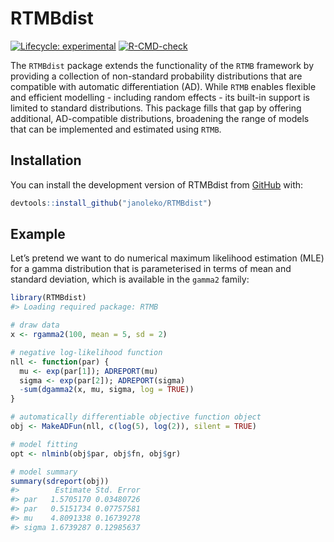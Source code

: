 
<!-- README.md is generated from README.Rmd. Please edit that file -->

# RTMBdist

<!-- badges: start -->

[![Lifecycle:
experimental](https://img.shields.io/badge/lifecycle-experimental-orange.svg)](https://lifecycle.r-lib.org/articles/stages.html#experimental)
[![R-CMD-check](https://github.com/janoleko/RTMBdist/actions/workflows/R-CMD-check.yaml/badge.svg)](https://github.com/janoleko/RTMBdist/actions/workflows/R-CMD-check.yaml)
<!-- badges: end -->

The `RTMBdist` package extends the functionality of the `RTMB` framework
by providing a collection of non-standard probability distributions that
are compatible with automatic differentiation (AD). While `RTMB` enables
flexible and efficient modelling - including random effects - its
built-in support is limited to standard distributions. This package
fills that gap by offering additional, AD-compatible distributions,
broadening the range of models that can be implemented and estimated
using `RTMB`.

## Installation

You can install the development version of RTMBdist from
[GitHub](https://github.com/) with:

``` r
devtools::install_github("janoleko/RTMBdist")
```

## Example

Let’s pretend we want to do numerical maximum likelihood estimation
(MLE) for a gamma distribution that is parameterised in terms of mean
and standard deviation, which is available in the `gamma2` family:

``` r
library(RTMBdist)
#> Loading required package: RTMB

# draw data
x <- rgamma2(100, mean = 5, sd = 2)

# negative log-likelihood function
nll <- function(par) {
  mu <- exp(par[1]); ADREPORT(mu)
  sigma <- exp(par[2]); ADREPORT(sigma)
  -sum(dgamma2(x, mu, sigma, log = TRUE))
}

# automatically differentiable objective function object
obj <- MakeADFun(nll, c(log(5), log(2)), silent = TRUE)

# model fitting
opt <- nlminb(obj$par, obj$fn, obj$gr)

# model summary
summary(sdreport(obj))
#>        Estimate Std. Error
#> par   1.5705170 0.03480726
#> par   0.5151734 0.07757581
#> mu    4.8091338 0.16739278
#> sigma 1.6739287 0.12985637
```
